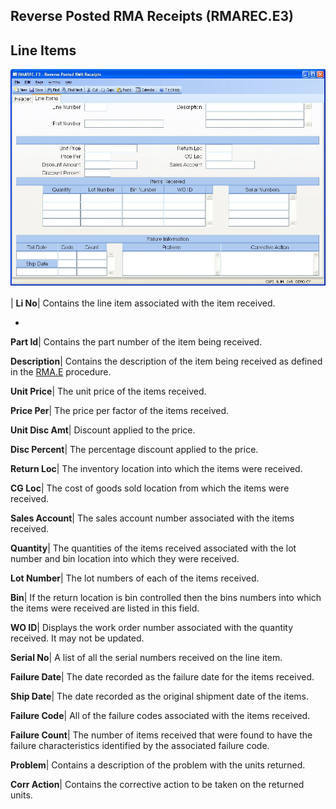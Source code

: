 ## Reverse Posted RMA Receipts (RMAREC.E3)
<PageHeader />

## Line Items

![](./RMAREC-E3-2.jpg)

| **Li No**|  Contains the line item associated with the item received.

-  
**Part Id**|  Contains the part number of the item being received.

**Description**|  Contains the description of the item being received as
defined in the [RMA.E](../RMA-E/README.md) procedure.

**Unit Price**|  The unit price of the items received.

**Price Per**|  The price per factor of the items received.

**Unit Disc Amt**|  Discount applied to the price.

**Disc Percent**|  The percentage discount applied to the price.

**Return Loc**|  The inventory location into which the items were received.

**CG Loc**|  The cost of goods sold location from which the items were
received.

**Sales Account**|  The sales account number associated with the items
received.

**Quantity**|  The quantities of the items received associated with the lot
number and bin location into which they were received.

**Lot Number**|  The lot numbers of each of the items received.

**Bin**|  If the return location is bin controlled then the bins numbers into
which the items were received are listed in this field.

**WO ID**|  Displays the work order number associated with the quantity
received. It may not be updated.

**Serial No**|  A list of all the serial numbers received on the line item.

**Failure Date**|  The date recorded as the failure date for the items
received.

**Ship Date**|  The date recorded as the original shipment date of the items.

**Failure Code**|  All of the failure codes associated with the items
received.

**Failure Count**|  The number of items received that were found to have the
failure characteristics identified by the associated failure code.

**Problem**|  Contains a description of the problem with the units returned.

**Corr Action**|  Contains the corrective action to be taken on the returned
units.


<badge text= "Version 8.10.57 " vertical="middle" />

<PageFooter />
